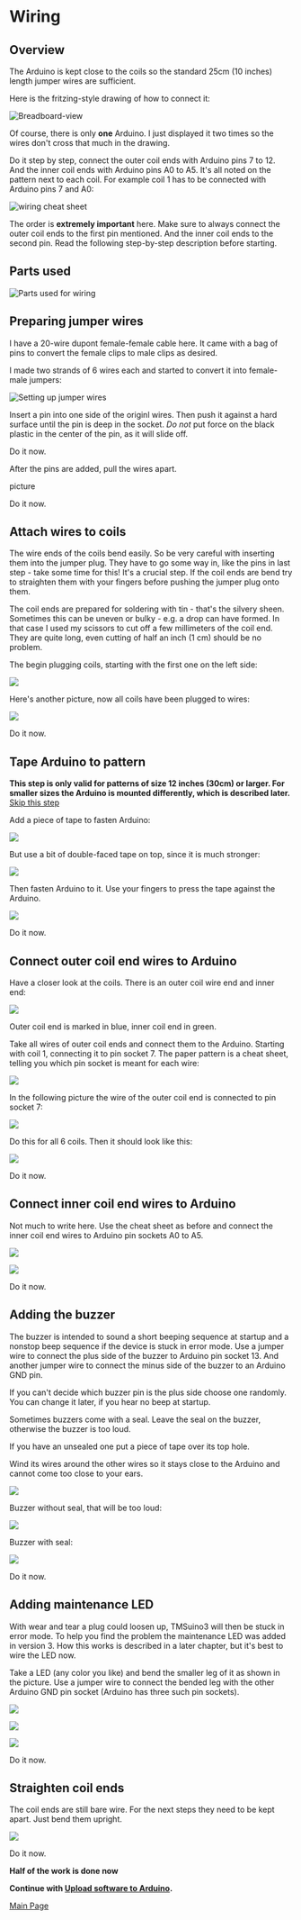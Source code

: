 
# Wiring

## Overview

The Arduino is kept close to the coils so the standard 25cm (10 inches) length jumper wires are sufficient.

Here is the fritzing-style drawing of how to connect it:

![Breadboard-view](../images/wiring.png)

Of course, there is only **one** Arduino. I just displayed it two times so the wires don't cross that much in the drawing.

Do it step by step, connect the outer coil ends with Arduino pins 7 to 12. And the inner coil ends with Arduino pins A0 to A5.
It's all noted on the pattern next to each coil. For example coil 1 has to be connected with Arduino pins 7 and A0:

![wiring cheat sheet](../images/wiring-cheat-sheet.png)

The order is **extremely important** here. Make sure to always connect the outer coil ends to the first pin mentioned.
And the inner coil ends to the second pin. Read the following step-by-step description before starting.

## Parts used

![Parts used for wiring](../photos/old/parts-for-wiring.jpg)

## Preparing jumper wires

I have a 20-wire dupont female-female cable here. It came with a bag of pins to convert the female clips to male clips as desired.

I made two strands of 6 wires each and started to convert it into female-male jumpers:

![Setting up jumper wires](../photos/old/male-headers.jpg) 

Insert a pin into one side of the originl wires. Then push it against a hard surface until the pin is deep in the socket.
*Do not* put force on the black plastic in the center of the pin, as it will slide off.

Do it now.

After the pins are added, pull the wires apart. 

picture


Do it now.

## Attach wires to coils

The wire ends of the coils bend easily. So be very careful with inserting them into the jumper plug.
They have to go some way in, like the pins in last step - take some time for this! It's a crucial step.
If the coil ends are bend try to straighten them with your fingers before pushing the jumper plug onto them.

The coil ends are prepared for soldering with tin - that's the silvery sheen. 
Sometimes this can be uneven or bulky - e.g. a drop can have formed.
In that case I used my scissors to cut off a few millimeters of the coil end.
They are quite long, even cutting of half an inch (1 cm) should be no problem. 

The begin plugging coils, starting with the first one on the left side:

![](../photos/wirefix-01.jpg)

<!-- ![](../photos/plugging-coil1.jpg) -->

Here's another picture, now all coils have been plugged to wires:

![](../photos/wirefix-02.jpg)

<!-- ![](../photos/plugging-coils2and5.jpg) -->

Do it now.

## Tape Arduino to pattern

**This step is only valid for patterns of size 12 inches (30cm) or larger. 
For smaller sizes the Arduino is mounted differently, which is described later.**
[Skip this step](#connect-outer-coil-end-wires-to-arduino)

Add a piece of tape to fasten Arduino:

![](../photos/ardufix-01.jpg)

But use a bit of double-faced tape on top, since it is much stronger:

![](../photos/ardufix-02.jpg)

Then fasten Arduino to it. Use your fingers to press the tape against the Arduino.

![](../photos/ardufix-03.jpg)

Do it now. 

## Connect outer coil end wires to Arduino

Have a closer look at the coils. There is an outer coil wire end and inner end:

![](../photos/old/outer-inner-wire-ends.jpg)

Outer coil end is marked in blue, inner coil end in green.

Take all wires of outer coil ends and connect them to the Arduino.
Starting with coil 1, connecting it to pin socket 7.
The paper pattern is a cheat sheet, telling you which pin socket is meant for each wire:

![](../images/wiring-cheat-sheet.png)

In the following picture the wire of the outer coil end is connected to pin socket 7:

![](../photos/outercoil-01.jpg)

Do this for all 6 coils. Then it should look like this:

![](../photos/outercoil-02.jpg)

Do it now.

## Connect inner coil end wires to Arduino

Not much to write here. Use the cheat sheet as before and connect the inner coil end wires to Arduino pin sockets A0 to A5.

![](../photos/innercoil-01.jpg)
<!-- -->
![](../photos/innercoil-02.jpg)

Do it now.

## Adding the buzzer

The buzzer is intended to sound a short beeping sequence at startup and a nonstop beep sequence if the device is stuck in error mode.
Use a jumper wire to connect the plus side of the buzzer to Arduino pin socket 13.
And another jumper wire to connect the minus side of the buzzer to an Arduino GND pin.

If you can't decide which buzzer pin is the plus side choose one randomly. You can change it later, if you hear no beep at startup.

Sometimes buzzers come with a seal. Leave the seal on the buzzer, otherwise the buzzer is too loud.

If you have an unsealed one put a piece of tape over its top hole.

Wind its wires around the other wires so it stays close to the Arduino and cannot come too close to your ears.

![](../photos/buzzer-01.jpg)

Buzzer without seal, that will be too loud:

![](../photos/buzzer-02.jpg)

Buzzer with seal:

![](../photos/buzzer-05.jpg)

Do it now.

## Adding maintenance LED

With wear and tear a plug could loosen up, TMSuino3 will then be stuck in error mode. 
To help you find the problem the maintenance LED was added in version 3.
How this works is described in a later chapter, but it's best to wire the LED now.

Take a LED (any color you like) and bend the smaller leg of it as shown in the picture.
Use a jumper wire to connect the bended leg with the other Arduino GND pin socket (Arduino has three such pin sockets). 

![](../photos/led-02.jpg)
<!-- -->
![](../photos/led-03.jpg)
<!-- -->
![](../photos/led-04.jpg)


Do it now.

## Straighten coil ends

The coil ends are still bare wire. For the next steps they need to be kept apart. 
Just bend them upright.

![](../photos/all-wiring-done.jpg)


Do it now.

**Half of the work is done now**

**Continue with [Upload software to Arduino](../code/README.md).**

[Main Page](../README.md#building-it)
